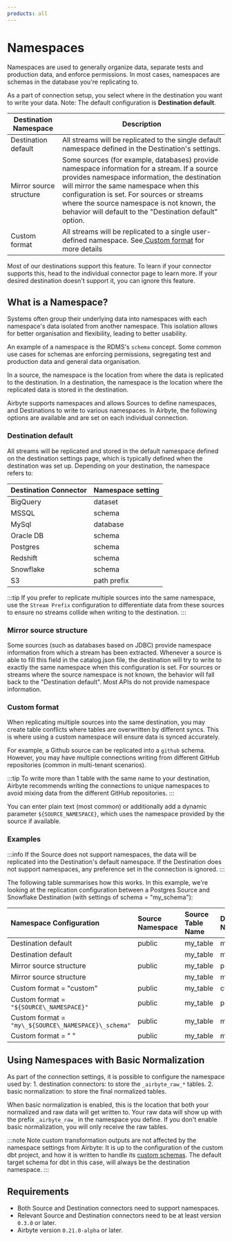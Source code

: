 ```yaml
---
products: all
---
```


# Namespaces

Namespaces are used to generally organize data, separate tests and production data, and enforce
permissions. In most cases, namespaces are schemas in the database you're replicating to.

As a part of connection setup, you select where in the destination you want to write your data.
Note: The default configuration is **Destination default**.

| Destination Namespace   | Description                                                                                                                                                                                                                                                                                                                                 |
| ----------------------- | ------------------------------------------------------------------------------------------------------------------------------------------------------------------------------------------------------------------------------------------------------------------------------------------------------------------------------------------- |
| Destination default     | All streams will be replicated to the single default namespace defined in the Destination's settings.                                                                                                                                                                                                                                       |
| Mirror source structure | Some sources (for example, databases) provide namespace information for a stream. If a source provides namespace information, the destination will mirror the same namespace when this configuration is set. For sources or streams where the source namespace is not known, the behavior will default to the "Destination default" option. |
| Custom format           | All streams will be replicated to a single user-defined namespace. See<a href="/understanding-airbyte/namespaces#--custom-format"> Custom format</a> for more details                                                                                                                                                                       |

Most of our destinations support this feature. To learn if your connector supports this, head to the
individual connector page to learn more. If your desired destination doesn't support it, you can
ignore this feature.

## What is a Namespace?

Systems often group their underlying data into namespaces with each namespace's data isolated from
another namespace. This isolation allows for better organisation and flexibility, leading to better
usability.

An example of a namespace is the RDMS's `schema` concept. Some common use cases for schemas are
enforcing permissions, segregating test and production data and general data organisation.

In a source, the namespace is the location from where the data is replicated to the destination. In
a destination, the namespace is the location where the replicated data is stored in the destination.

Airbyte supports namespaces and allows Sources to define namespaces, and Destinations to write to
various namespaces. In Airbyte, the following options are available and are set on each individual
connection.

### Destination default

All streams will be replicated and stored in the default namespace defined on the destination
settings page, which is typically defined when the destination was set up. Depending on your
destination, the namespace refers to:

| Destination Connector | Namespace setting |
| :-------------------- | :---------------- |
| BigQuery              | dataset           |
| MSSQL                 | schema            |
| MySql                 | database          |
| Oracle DB             | schema            |
| Postgres              | schema            |
| Redshift              | schema            |
| Snowflake             | schema            |
| S3                    | path prefix       |

:::tip If you prefer to replicate multiple sources into the same namespace, use the `Stream Prefix`
configuration to differentiate data from these sources to ensure no streams collide when writing to
the destination. :::

### Mirror source structure

Some sources \(such as databases based on JDBC\) provide namespace information from which a stream
has been extracted. Whenever a source is able to fill this field in the catalog.json file, the
destination will try to write to exactly the same namespace when this configuration is set. For
sources or streams where the source namespace is not known, the behavior will fall back to the
"Destination default". Most APIs do not provide namespace information.

### Custom format

When replicating multiple sources into the same destination, you may create table conflicts where
tables are overwritten by different syncs. This is where using a custom namespace will ensure data
is synced accurately.

For example, a Github source can be replicated into a `github` schema. However, you may have
multiple connections writing from different GitHub repositories \(common in multi-tenant
scenarios\).

:::tip To write more than 1 table with the same name to your destination, Airbyte recommends writing
the connections to unique namespaces to avoid mixing data from the different GitHub repositories.
:::

You can enter plain text (most common) or additionally add a dynamic parameter
`${SOURCE_NAMESPACE}`, which uses the namespace provided by the source if available.

### Examples

:::info If the Source does not support namespaces, the data will be replicated into the
Destination's default namespace. If the Destination does not support namespaces, any preference set
in the connection is ignored. :::

The following table summarises how this works. In this example, we're looking at the replication
configuration between a Postgres Source and Snowflake Destination \(with settings of schema =
"my_schema"\):

| Namespace Configuration                              | Source Namespace | Source Table Name | Destination Namespace | Destination Table Name |
| :--------------------------------------------------- | :--------------- | :---------------- | :-------------------- | :--------------------- |
| Destination default                                  | public           | my_table          | my_schema             | my_table               |
| Destination default                                  |                  | my_table          | my_schema             | my_table               |
| Mirror source structure                              | public           | my_table          | public                | my_table               |
| Mirror source structure                              |                  | my_table          | my_schema             | my_table               |
| Custom format = "custom"                             | public           | my_table          | custom                | my_table               |
| Custom format = `"${SOURCE\_NAMESPACE}"`             | public           | my_table          | public                | my_table               |
| Custom format = `"my\_${SOURCE\_NAMESPACE}\_schema"` | public           | my_table          | my_public_schema      | my_table               |
| Custom format = " "                                  | public           | my_table          | my_schema             | my_table               |

## Using Namespaces with Basic Normalization

As part of the connection settings, it is possible to configure the namespace used by: 1.
destination connectors: to store the `_airbyte_raw_*` tables. 2. basic normalization: to store the
final normalized tables.

When basic normalization is enabled, this is the location that both your normalized and raw data
will get written to. Your raw data will show up with the prefix `_airbyte_raw_` in the namespace you
define. If you don't enable basic normalization, you will only receive the raw tables.

:::note Note custom transformation outputs are not affected by the namespace settings from Airbyte:
It is up to the configuration of the custom dbt project, and how it is written to handle its
[custom schemas](https://docs.getdbt.com/docs/building-a-dbt-project/building-models/using-custom-schemas).
The default target schema for dbt in this case, will always be the destination namespace. :::

## Requirements

- Both Source and Destination connectors need to support namespaces.
- Relevant Source and Destination connectors need to be at least version `0.3.0` or later.
- Airbyte version `0.21.0-alpha` or later.
